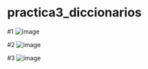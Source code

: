 # practica3_diccionarios
#1
![image](https://github.com/user-attachments/assets/2e1f15e0-e4b4-4157-a851-51bad340d418)

#2
![image](https://github.com/user-attachments/assets/1430e822-a9f2-434c-aafd-21798ffc1958)

#3
![image](https://github.com/user-attachments/assets/2b3bb552-eb31-4170-9922-0dc0ff29c41e)
